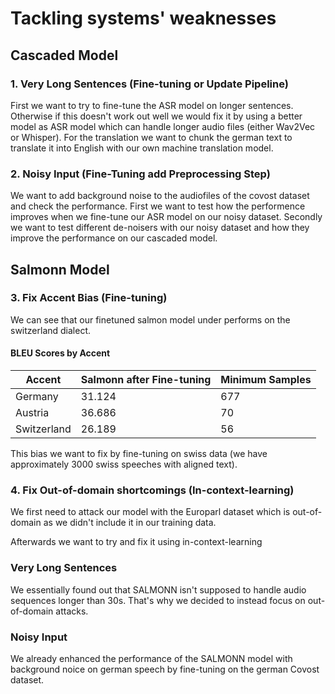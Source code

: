 # Tackling systems' weaknesses

## Cascaded Model
### 1. Very Long Sentences (Fine-tuning or Update Pipeline)
First we want to try to fine-tune the ASR model on longer sentences.
Otherwise if this doesn't work out well we would fix it by using a better model as ASR model which can handle longer audio files (either Wav2Vec or Whisper).
For the translation we want to chunk the german text to translate it into English with our own machine translation model.

### 2. Noisy Input (Fine-Tuning add Preprocessing Step)
We want to add background noise to the audiofiles of the covost dataset and check the performance.
First we want to test how the performence improves when we fine-tune our ASR model on our noisy dataset.
Secondly we want to test different de-noisers with our noisy dataset and how they improve the performance on our cascaded model.

## Salmonn Model

### 3. Fix Accent Bias (Fine-tuning)
We can see that our finetuned salmon model under performs on the switzerland dialect.
#### BLEU Scores by Accent
| Accent       | Salmonn after Fine-tuning | Minimum Samples |
|--------------|---------------------------|----|
| Germany      | 31.124                    | 677 |
| Austria      | 36.686                    | 70 |
| Switzerland  | 26.189                    | 56 |

This bias we want to fix by fine-tuning on swiss data (we have approximately 3000 swiss speeches with aligned text).


### 4. Fix Out-of-domain shortcomings (In-context-learning)
We first need to attack our model with the Europarl dataset which is out-of-domain as we didn't include it in our training data.

Afterwards we want to try and fix it using in-context-learning

### Very Long Sentences
We essentially found out that SALMONN isn't supposed to handle audio sequences longer than 30s.
That's why we decided to instead focus on out-of-domain attacks.

### Noisy Input 
We already enhanced the performance of the SALMONN model with background noice on german speech by fine-tuning
on the german Covost dataset.



